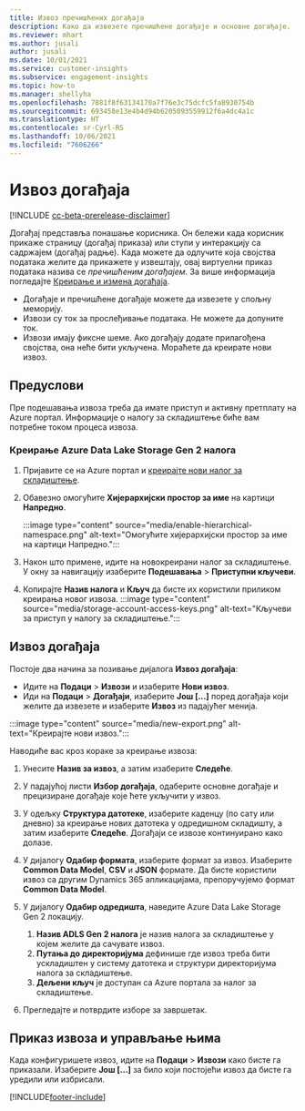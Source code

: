 ```yaml
---
title: Извоз пречишћених догађаја
description: Како да извезете пречишћене догађаје и основне догађаје.
ms.reviewer: mhart
ms.author: jusali
author: jusali
ms.date: 10/01/2021
ms.service: customer-insights
ms.subservice: engagement-insights
ms.topic: how-to
ms.manager: shellyha
ms.openlocfilehash: 7881f8f63134170a7f76e3c75dcfc5fa8930754b
ms.sourcegitcommit: 693458e13e4b4d94b6205093559912f6a4dc4a1c
ms.translationtype: HT
ms.contentlocale: sr-Cyrl-RS
ms.lasthandoff: 10/06/2021
ms.locfileid: "7606266"
---
```

# <a name="export-events"></a>Извоз догађаја

[!INCLUDE [cc-beta-prerelease-disclaimer](includes/cc-beta-prerelease-disclaimer.md)]

Догађај представља понашање корисника. Он бележи када корисник прикаже страницу (догађај приказа) или ступи у интеракцију са садржајем (догађај радње). Када можете да одлучите која својства података желите да прикажете у извештају, овај виртуелни приказ података назива се *пречишћеним догађајем*. За више информација погледајте [Креирање и измена догађаја](refined-events.md).

- Догађаје и пречишћене догађаје можете да извезете у спољну меморију. 
- Извози су ток за прослеђивање података. Не можете да допуните ток. 
- Извози имају фиксне шеме. Ако догађају додате прилагођена својства, она неће бити укључена. Мораћете да креирате нови извоз.

## <a name="prerequisites"></a>Предуслови

Пре подешавања извоза треба да имате приступ и активну претплату на Azure портал. Информације о налогу за складиштење биће вам потребне током процеса извоза. 

### <a name="create-an-azure-data-lake-storage-gen-2-accounts"></a>Креирање Azure Data Lake Storage Gen 2 налога

1. Пријавите се на Azure портал и [креирајте нови налог за складиштење](/azure/storage/common/storage-account-create). 

1. Обавезно омогућите **Хијерархијски простор за име** на картици **Напредно**. 

   :::image type="content" source="media/enable-hierarchical-namespace.png" alt-text="Омогућите хијерархијски простор за име на картици Напредно.":::

1. Након што примене, идите на новокреирани налог за складиштење. У окну за навигацију изаберите **Подешавања** > **Приступни кључеви**. 

1. Копирајте **Назив налога** и **Кључ** да бисте их користили приликом креирања новог извоза.
   :::image type="content" source="media/storage-account-access-keys.png" alt-text="Кључеви за приступ у налогу за складиштење.":::

## <a name="export-events"></a>Извоз догађаја

Постоје два начина за позивање дијалога **Извоз догађаја**: 
- Идите на **Подаци** > **Извози** и изаберите **Нови извоз**.
- Иди на **Подаци** > **Догађаји**, изаберите **Још [...]** поред догађаја који желите да извезете и изаберите **Извоз** из падајућег менија. 

:::image type="content" source="media/new-export.png" alt-text="Креирајте нови извоз.":::

Наводиће вас кроз кораке за креирање извоза:

1. Унесите **Назив за извоз**, а затим изаберите **Следеће**.

1. У падајућој листи **Избор догађаја**, одаберите основне догађаје и прецизиране догађаје које ћете укључити у извоз. 

1. У одељку **Структура датотеке**, изаберите каденцу (по сату или дневно) за креирање нових датотека у одредишном складишту, а затим изаберите **Следеће**. Догађаји се извозе континуирано како долазе.

1. У дијалогу **Одабир формата**, изаберите формат за извоз. Изаберите **Common Data Model**, **CSV** и **JSON** формате. Да бисте користили извоз са другим Dynamics 365 апликацијама, препоручујемо формат **Common Data Model**.

1. У дијалогу **Одабир одредишта**, наведите Azure Data Lake Storage Gen 2 локацију.
    1. **Назив ADLS Gen 2 налога** је назив налога за складиштење у којем желите да сачувате извоз. 
    1. **Путања до директоријума** дефинише где извоз треба бити ускладиштен у систему датотека и структури директоријума налога за складиштење.
    1. **Дељени кључ** је доступан са Azure портала за налог за складиштење.

1. Прегледајте и потврдите изборе за завршетак.

## <a name="view-and-manage-exports"></a>Приказ извоза и управљање њима

Када конфигуришете извоз, идите на **Подаци** > **Извози** како бисте га приказали. Изаберите **Још [...]** за било који постојећи извоз да бисте га уредили или избрисали.


[!INCLUDE[footer-include](../includes/footer-banner.md)]

